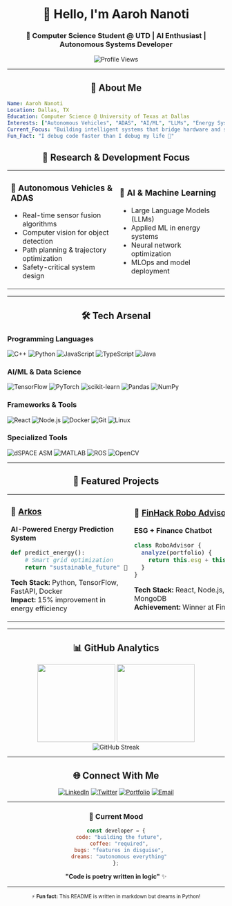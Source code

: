 <div align="center">
  
# 👋 Hello, I'm Aaroh Nanoti
### 🚀 Computer Science Student @ UTD | AI Enthusiast | Autonomous Systems Developer

<img src="https://visitor-badge.laobi.icu/badge?page_id=aarohCodes.aarohCodes" alt="Profile Views" />

</div>

---

<div align="center">
  
## 🎯 About Me

</div>

```yaml
Name: Aaroh Nanoti
Location: Dallas, TX
Education: Computer Science @ University of Texas at Dallas
Interests: ["Autonomous Vehicles", "ADAS", "AI/ML", "LLMs", "Energy Systems"]
Current_Focus: "Building intelligent systems that bridge hardware and software"
Fun_Fact: "I debug code faster than I debug my life 🐛"
```

<div align="center">

## 🔬 Research & Development Focus

</div>

<table>
<tr>
<td width="50%">

### 🚗 Autonomous Vehicles & ADAS
- Real-time sensor fusion algorithms
- Computer vision for object detection
- Path planning & trajectory optimization
- Safety-critical system design

</td>
<td width="50%">

### 🤖 AI & Machine Learning
- Large Language Models (LLMs)
- Applied ML in energy systems
- Neural network optimization
- MLOps and model deployment

</td>
</tr>
</table>

---

<div align="center">
  
## 🛠️ Tech Arsenal

</div>

### Programming Languages
![C++](https://img.shields.io/badge/C++-00599C?style=for-the-badge&logo=c%2B%2B&logoColor=white)
![Python](https://img.shields.io/badge/Python-3776AB?style=for-the-badge&logo=python&logoColor=white)
![JavaScript](https://img.shields.io/badge/JavaScript-F7DF1E?style=for-the-badge&logo=javascript&logoColor=black)
![TypeScript](https://img.shields.io/badge/TypeScript-007ACC?style=for-the-badge&logo=typescript&logoColor=white)
![Java](https://img.shields.io/badge/Java-ED8B00?style=for-the-badge&logo=openjdk&logoColor=white)

### AI/ML & Data Science
![TensorFlow](https://img.shields.io/badge/TensorFlow-FF6F00?style=for-the-badge&logo=tensorflow&logoColor=white)
![PyTorch](https://img.shields.io/badge/PyTorch-EE4C2C?style=for-the-badge&logo=pytorch&logoColor=white)
![scikit-learn](https://img.shields.io/badge/scikit--learn-F7931E?style=for-the-badge&logo=scikit-learn&logoColor=white)
![Pandas](https://img.shields.io/badge/pandas-150458?style=for-the-badge&logo=pandas&logoColor=white)
![NumPy](https://img.shields.io/badge/numpy-013243?style=for-the-badge&logo=numpy&logoColor=white)

### Frameworks & Tools
![React](https://img.shields.io/badge/React-20232A?style=for-the-badge&logo=react&logoColor=61DAFB)
![Node.js](https://img.shields.io/badge/Node.js-43853D?style=for-the-badge&logo=node.js&logoColor=white)
![Docker](https://img.shields.io/badge/Docker-2496ED?style=for-the-badge&logo=docker&logoColor=white)
![Git](https://img.shields.io/badge/Git-F05032?style=for-the-badge&logo=git&logoColor=white)
![Linux](https://img.shields.io/badge/Linux-FCC624?style=for-the-badge&logo=linux&logoColor=black)

### Specialized Tools
![dSPACE ASM](https://img.shields.io/badge/dSPACE%20ASM-FF6B35?style=for-the-badge&logo=chip&logoColor=white)
![MATLAB](https://img.shields.io/badge/MATLAB-0076A8?style=for-the-badge&logo=mathworks&logoColor=white)
![ROS](https://img.shields.io/badge/ROS-22314E?style=for-the-badge&logo=ros&logoColor=white)
![OpenCV](https://img.shields.io/badge/OpenCV-27338e?style=for-the-badge&logo=OpenCV&logoColor=white)

---

<div align="center">
  
## 🚀 Featured Projects

</div>

<div align="center">
<table>
<tr>
<td width="50%">

### 🔧 [Arkos](https://github.com/aarohCodes/arkos)
**AI-Powered Energy Prediction System**

```python
def predict_energy():
    # Smart grid optimization
    return "sustainable_future" 🌱
```

**Tech Stack:** Python, TensorFlow, FastAPI, Docker  
**Impact:** 15% improvement in energy efficiency

</td>
<td width="50%">

### 🤖 [FinHack Robo Advisor](https://github.com/aarohCodes/finhack-robo)
**ESG + Finance Chatbot**

```javascript
class RoboAdvisor {
  analyze(portfolio) {
    return this.esg + this.finance; 💰
  }
}
```

**Tech Stack:** React, Node.js, OpenAI API, MongoDB  
**Achievement:** Winner at FinHack 2024

</td>
</tr>
</table>
</div>

---

<div align="center">
  
## 📊 GitHub Analytics

</div>

<div align="center">
  <img height="180em" src="https://github-readme-stats.vercel.app/api?username=aarohCodes&show_icons=true&theme=tokyonight&include_all_commits=true&count_private=true"/>
  <img height="180em" src="https://github-readme-stats.vercel.app/api/top-langs/?username=aarohCodes&layout=compact&langs_count=8&theme=tokyonight"/>
</div>

<div align="center">
  <img src="https://github-readme-streak-stats.herokuapp.com/?user=aarohCodes&theme=tokyonight" alt="GitHub Streak" />
</div>

---

<div align="center">
  
## 🌐 Connect With Me

</div>

<div align="center">

[![LinkedIn](https://img.shields.io/badge/LinkedIn-0077B5?style=for-the-badge&logo=linkedin&logoColor=white)](https://www.linkedin.com/in/yourname/)
[![Twitter](https://img.shields.io/badge/Twitter-1DA1F2?style=for-the-badge&logo=twitter&logoColor=white)](https://twitter.com/yourhandle)
[![Portfolio](https://img.shields.io/badge/Portfolio-FF5722?style=for-the-badge&logo=firefox&logoColor=white)](https://yourwebsite.com)
[![Email](https://img.shields.io/badge/Email-D14836?style=for-the-badge&logo=gmail&logoColor=white)](mailto:your.email@example.com)

</div>

---

<div align="center">
  
### 💭 Current Mood

```javascript
const developer = {
  code: "building the future",
  coffee: "required",
  bugs: "features in disguise",
  dreams: "autonomous everything"
};
```

**"Code is poetry written in logic"** ✨

---

<sub>⚡ **Fun fact:** This README is written in markdown but dreams in Python!</sub>

</div>
